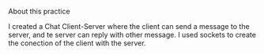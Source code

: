 About this practice


I created a Chat Client-Server where the client can send a message to the server, and te server can reply with other message. I used sockets to create the conection of the client with the server.
